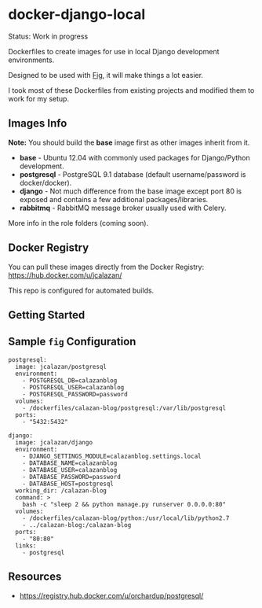 docker-django-local
===================

Status: Work in progress

Dockerfiles to create images for use in local Django development environments.

Designed to be used with [Fig](https://github.com/docker/fig), it will make things a lot easier.

I took most of these Dockerfiles from existing projects and modified them to work for my setup.

## Images Info

**Note:** You should build the **base** image first as other images inherit from it.

- **base** - Ubuntu 12.04 with commonly used packages for Django/Python development.
- **postgresql** - PostgreSQL 9.1 database (default username/password is docker/docker).
- **django** - Not much difference from the base image except port 80 is exposed and contains a few additional packages/libraries.
- **rabbitmq** - RabbitMQ message broker usually used with Celery. 

More info in the role folders (coming soon).

## Docker Registry

You can pull these images directly from the Docker Registry: https://hub.docker.com/u/jcalazan/

This repo is configured for automated builds.

## Getting Started

<coming soon>

## Sample ```fig``` Configuration

```
postgresql:
  image: jcalazan/postgresql
  environment:
    - POSTGRESQL_DB=calazanblog
    - POSTGRESQL_USER=calazanblog
    - POSTGRESQL_PASSWORD=password
  volumes:
    - /dockerfiles/calazan-blog/postgresql:/var/lib/postgresql
  ports:
    - "5432:5432"

django:
  image: jcalazan/django
  environment:
    - DJANGO_SETTINGS_MODULE=calazanblog.settings.local
    - DATABASE_NAME=calazanblog
    - DATABASE_USER=calazanblog
    - DATABASE_PASSWORD=password
    - DATABASE_HOST=postgresql
  working_dir: /calazan-blog
  command: >
    bash -c "sleep 2 && python manage.py runserver 0.0.0.0:80"
  volumes:
    - /dockerfiles/calazan-blog/python:/usr/local/lib/python2.7
    - ../calazan-blog:/calazan-blog
  ports:
    - "80:80"
  links:
    - postgresql
```

## Resources

- https://registry.hub.docker.com/u/orchardup/postgresql/
